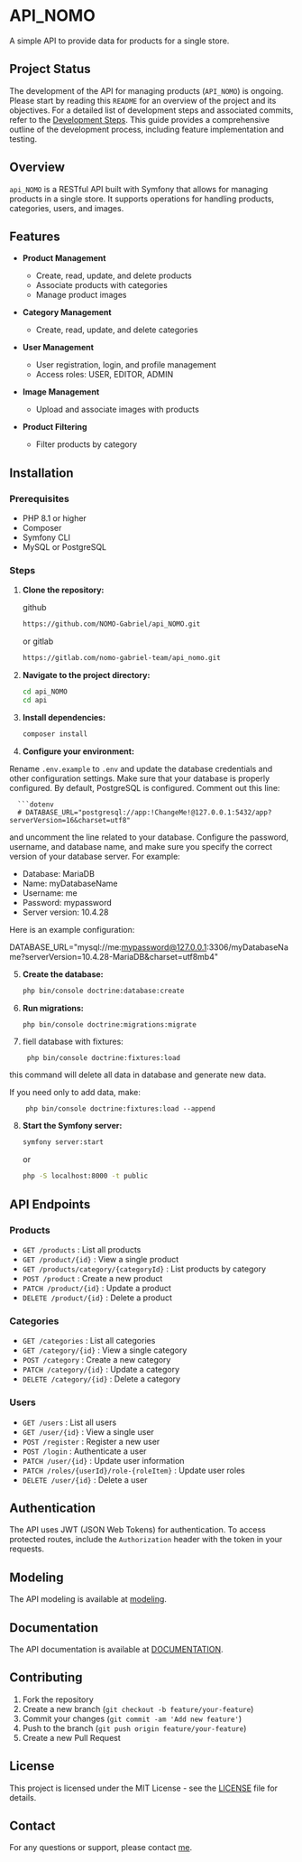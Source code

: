 # API_NOMO

A simple API to provide data for products for a single store.

## Project Status

The development of the API for managing products (`API_NOMO`) is ongoing. Please start by reading this `README` for an overview of the project and its objectives. For a detailed list of development steps and associated commits, refer to the [Development Steps](/about/3-DevelopmentGuide/Readme.md). This guide provides a comprehensive outline of the development process, including feature implementation and testing.


## Overview

`api_NOMO` is a RESTful API built with Symfony that allows for managing products in a single store. It supports operations for handling products, categories, users, and images. 

## Features

- **Product Management**
  - Create, read, update, and delete products
  - Associate products with categories
  - Manage product images

- **Category Management**
  - Create, read, update, and delete categories

- **User Management**
  - User registration, login, and profile management
  - Access roles: USER, EDITOR, ADMIN

- **Image Management**
  - Upload and associate images with products

- **Product Filtering**
  - Filter products by category

## Installation

### Prerequisites

- PHP 8.1 or higher
- Composer
- Symfony CLI
- MySQL or PostgreSQL

### Steps

1. **Clone the repository:**

    github
    ```bash
    https://github.com/NOMO-Gabriel/api_NOMO.git
    ```
    or gitlab
     ```bash
     https://gitlab.com/nomo-gabriel-team/api_nomo.git
    ```
   

2. **Navigate to the project directory:**

    ```bash
    cd api_NOMO
    cd api
    ```

3. **Install dependencies:**

    ```bash
    composer install
    ```

4. **Configure your environment:**

Rename `.env.example` to `.env` and update the database credentials and other configuration settings. Make sure that your database is properly configured. By default, PostgreSQL is configured. Comment out this line:

      ```dotenv
      # DATABASE_URL="postgresql://app:!ChangeMe!@127.0.0.1:5432/app?serverVersion=16&charset=utf8"

  
and uncomment the line related to your database. Configure the password, username, and database name, and make sure you specify the correct version of your database server. For example:

- Database: MariaDB
- Name: myDatabaseName
- Username: me
- Password: mypassword
- Server version: 10.4.28

Here is an example configuration:

 DATABASE_URL="mysql://me:mypassword@127.0.0.1:3306/myDatabaseName?serverVersion=10.4.28-MariaDB&charset=utf8mb4"




5. **Create the database:**

    ```bash
    php bin/console doctrine:database:create
    ```

6. **Run migrations:**

    ```bash
    php bin/console doctrine:migrations:migrate
    ```
7. fiell database with fixtures:

        php bin/console doctrine:fixtures:load 
this command will delete all data in database and generate new data.

If you need only to add data, make:

        php bin/console doctrine:fixtures:load --append


8. **Start the Symfony server:**

    ```bash
    symfony server:start
    ```
    or 
    ```bash
   php -S localhost:8000 -t public
    ```

## API Endpoints

### Products

- `GET /products` : List all products
- `GET /product/{id}` : View a single product
- `GET /products/category/{categoryId}` : List products by category
- `POST /product` : Create a new product
- `PATCH /product/{id}` : Update a product
- `DELETE /product/{id}` : Delete a product

### Categories

- `GET /categories` : List all categories
- `GET /category/{id}` : View a single category
- `POST /category` : Create a new category
- `PATCH /category/{id}` : Update a category
- `DELETE /category/{id}` : Delete a category

### Users

- `GET /users` : List all users
- `GET /user/{id}` : View a single user
- `POST /register` : Register a new user
- `POST /login` : Authenticate a user
- `PATCH /user/{id}` : Update user information
- `PATCH /roles/{userId}/role-{roleItem}` : Update user roles
- `DELETE /user/{id}` : Delete a user

## Authentication

The API uses JWT (JSON Web Tokens) for authentication. To access protected routes, include the `Authorization` header with the token in your requests.

## Modeling
The API modeling is available at [modeling](/about/1-Modeling/modeling.md).


## Documentation

The API documentation is available at [DOCUMENTATION](/about/DOCUMENTATION/Readme.md).

## Contributing

1. Fork the repository
2. Create a new branch (`git checkout -b feature/your-feature`)
3. Commit your changes (`git commit -am 'Add new feature'`)
4. Push to the branch (`git push origin feature/your-feature`)
5. Create a new Pull Request

## License

This project is licensed under the MIT License - see the [LICENSE](/License.txt) file for details.

## Contact

For any questions or support, please contact [me](mailto:gabriel.nomo@facsciences-uy1.cm).
